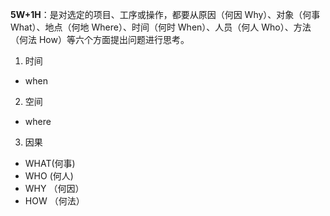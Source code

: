 **5W+1H**：是对选定的项目、工序或操作，都要从原因（何因 Why）、对象（何事 What）、地点（何地 Where）、时间（何时 When）、人员（何人 Who）、方法（何法 How）等六个方面提出问题进行思考。

1. 时间
 -  when
 
2.    空间
 - where
3.    因果
 - WHAT(何事)
 - WHO (何人)
 - WHY （何因）
 - HOW （何法）

